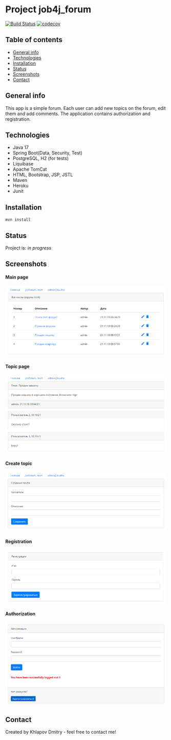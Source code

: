 # Project job4j_forum
[![Build Status](https://app.travis-ci.com/EDGE775/job4j_forum.svg?branch=master)](https://app.travis-ci.com/EDGE775/job4j_forum)
[![codecov](https://codecov.io/gh/EDGE775/job4j_forum/branch/master/graph/badge.svg?token=PX1SVDWBAE)](https://codecov.io/gh/EDGE775/job4j_forum)

## Table of contents
* [General info](#general-info)
* [Technologies](#technologies)
* [Installation](#installation)
* [Status](#status)
* [Screenshots](#screenshots)
* [Contact](#contact)

## General info
This app is a simple forum. 
Each user can add new topics on the forum, edit them and add comments. 
The application contains authorization and registration.

## Technologies
* Java 17
* Spring Boot(Data, Security, Test)
* PostgreSQL, H2 (for tests)
* Liquibase
* Apache TomCat
* HTML, Bootstrap, JSP, JSTL
* Maven
* Heroku
* Junit

## Installation
```
mvn install
```

## Status
Project is: _in progress_

## Screenshots
#### Main page
![ScreenShot](images/Screenshot_1.png)
#### Topic page
![ScreenShot](images/Screenshot_2.png)
#### Create topic
![ScreenShot](images/Screenshot_3.png)
#### Registration
![ScreenShot](images/Screenshot_5.png)
#### Authorization
![ScreenShot](images/Screenshot_4.png)

## Contact
Created by Khlapov Dmitry - feel free to contact me!
